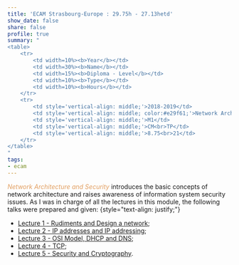 ```yaml
---
title: 'ECAM Strasbourg-Europe : 29.75h - 27.13hetd'
show_date: false
share: false
profile: true
summary: "
<table>
    <tr>
        <td width=10%><b>Year</b></td>
        <td width=30%><b>Name</b></td>
        <td width=15%><b>Diploma - Level</b></td>
        <td width=10%><b>Type</b></td>
        <td width=10%><b>Hours</b></td>
    </tr>
    <tr>
        <td style='vertical-align: middle;'>2018-2019</td>
        <td style='vertical-align: middle; color:#e29f61;'>Network Architecture and Security</td>
        <td style='vertical-align: middle;'>M1</td>
        <td style='vertical-align: middle;'>CM<br>TP</td>
        <td style='vertical-align: middle;'>8.75<br>21</td>
    </tr>
</table>
"
tags:
- ecam
---
```


<span style="color:#e29f61">_Network Architecture and Security_</span> introduces the basic concepts of network architecture and raises awareness of information system security issues. As I was in charge of all the lectures in this module, the following talks were prepared and given:
{style="text-align: justify;"}
- [Lecture 1 - Rudiments and Design a network](/uploads/courses/ecam/1_Rudiments_and_Design_a_network.pdf);
- [Lecture 2 - IP addresses and IP addressing](/uploads/courses/ecam/2_IP_addresses_and_IP_addressing.pdf);
- [Lecture 3 - OSI Model, DHCP and DNS](/uploads/courses/ecam/3_OSI_Model_DHCP_and_DNS.pdf);
- [Lecture 4 - TCP](/uploads/courses/ecam/4_TCP.pdf);
- [Lecture 5 - Security and Cryptography](/uploads/courses/ecam/5_Security_and_Cryptography.pdf).
